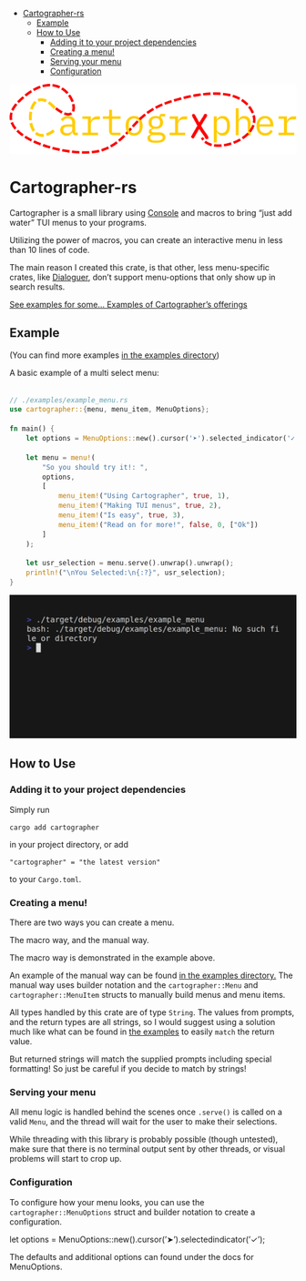 - [Cartographer-rs](#org261470f)
  - [Example](#orga30eb28)
  - [How to Use](#orgb531867)
    - [Adding it to your project dependencies](#org55a0037)
    - [Creating a menu!](#org075f737)
    - [Serving your menu](#org6e78eb9)
    - [Configuration](#orgbdccb51)



<p align="center">
<img src="https://raw.githubusercontent.com/Nickiel12/cartographer/7ce0a7cac9ad708369c2e810fc77a781eec929e0/Logo.svg" width="800" alt="Cartographer Logo">
</p>


<a id="org261470f"></a>

# Cartographer-rs

Cartographer is a small library using [Console](https://crates.io/crates/console) and macros to bring &ldquo;just add water&rdquo; TUI menus to your programs.

Utilizing the power of macros, you can create an interactive menu in less than 10 lines of code.

The main reason I created this crate, is that other, less menu-specific crates, like [Dialoguer](https://docs.rs/dialoguer/latest/dialoguer/), don&rsquo;t support menu-options that only show up in search results.

[See examples for some&#x2026; Examples of Cartographer&rsquo;s offerings](https://github.com/Nickiel12/cartographer/tree/main/examples)


<a id="orga30eb28"></a>

## Example

(You can find more examples [in the examples directory](https://github.com/Nickiel12/cartographer/tree/main/examples))

A basic example of a multi select menu:

```rust

// ./examples/example_menu.rs
use cartographer::{menu, menu_item, MenuOptions};

fn main() {
    let options = MenuOptions::new().cursor('➤').selected_indicator('✓');

    let menu = menu!(
        "So you should try it!: ",
        options,
        [
            menu_item!("Using Cartographer", true, 1),
            menu_item!("Making TUI menus", true, 2),
            menu_item!("Is easy", true, 3),
            menu_item!("Read on for more!", false, 0, ["Ok"])
        ]
    );

    let usr_selection = menu.serve().unwrap().unwrap();
    println!("\nYou Selected:\n{:?}", usr_selection);
}

```

![gif of the above example](https://raw.githubusercontent.com/Nickiel12/cartographer/main/demo.gif)

</div>


<a id="orgb531867"></a>

## How to Use


<a id="org55a0037"></a>

### Adding it to your project dependencies

Simply run

```shell
cargo add cartographer
```

in your project directory, or add

```shell
"cartographer" = "the latest version"
```

to your `Cargo.toml`.


<a id="org075f737"></a>

### Creating a menu!

There are two ways you can create a menu.

The macro way, and the manual way.

The macro way is demonstrated in the example above.

An example of the manual way can be found [in the examples directory.](https://github.com/Nickiel12/cartographer/blob/main/examples/manual_menu.rs) The manual way uses builder notation and the `cartographer::Menu` and `cartographer::MenuItem` structs to manually build menus and menu items.

All types handled by this crate are of type `String`. The values from prompts, and the return types are all strings, so I would suggest using a solution much like what can be found in [the examples](https://github.com/Nickiel12/cartographer/blob/main/examples/enum_matching_results.rs) to easily `match` the return value.

But returned strings will match the supplied prompts including special formatting! So just be careful if you decide to match by strings!


<a id="org6e78eb9"></a>

### Serving your menu

All menu logic is handled behind the scenes once `.serve()` is called on a valid `Menu`, and the thread will wait for the user to make their selections.

While threading with this library is probably possible (though untested), make sure that there is no terminal output sent by other threads, or visual problems will start to crop up.


<a id="orgbdccb51"></a>

### Configuration

To configure how your menu looks, you can use the `cartographer::MenuOptions` struct and builder notation to create a configuration.

<div class="rust" id="org5a397b1">
<p>
let options = MenuOptions::new().cursor(&rsquo;➤&rsquo;).selectedindicator(&rsquo;✓&rsquo;);
</p>

</div>

The defaults and additional options can found under the docs for MenuOptions.
